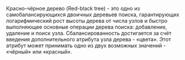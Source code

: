 Красно-чёрное дерево (Red-black tree) - это одно из самобалансирующихся двоичных деревьев поиска, гарантирующих логарифмический рост высоты дерева от числа узлов и быстро выполняющее основные операции дерева поиска: добавление, удаление и поиск узла.
Сбалансированность достигается за счёт введения дополнительного атрибута узла дерева - «цвета».
Этот атрибут может принимать одно из двух возможных значений - «чёрный» или «красный».